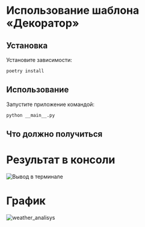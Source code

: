 # Использование шаблона «Декоратор»

## Установка

Установите зависимости:

```bash
poetry install
```

## Использование

Запустите приложение командой:

```bash
python __main__.py
```

## Что должно получиться

# Результат в консоли

![Вывод в терминале](/terminal_output.png)

# График

![weather_analisys](/currencies.jpg)
